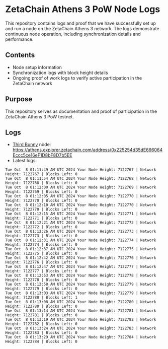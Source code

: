 # ZetaChain Athens 3 PoW Node Logs
This repository contains logs and proof that we have successfully set up and run a node on the ZetaChain Athens 3 network. The logs demonstrate continuous node operation, including synchronization details and performance.

## Contents
- Node setup information
- Synchronization logs with block height details
- Ongoing proof of work logs to verify active participation in the ZetaChain network

## Purpose
This repository serves as documentation and proof of participation in the ZetaChain Athens 3 PoW testnet.

## Logs

- [Third Bunny](https://thirdbunny.xyz/) node: https://athens.explorer.zetachain.com/address/0x225254d35dE666064Eccc5ce16eF1D8bF8D7b5EE
- Latest logs:
```
Tue Oct  8 01:11:49 AM UTC 2024 Your Node Height: 7122767 | Network Height: 7122767 | Blocks Left: 0
Tue Oct  8 01:11:54 AM UTC 2024 Your Node Height: 7122768 | Network Height: 7122768 | Blocks Left: 0
Tue Oct  8 01:12:00 AM UTC 2024 Your Node Height: 7122769 | Network Height: 7122769 | Blocks Left: 0
Tue Oct  8 01:12:05 AM UTC 2024 Your Node Height: 7122770 | Network Height: 7122770 | Blocks Left: 0
Tue Oct  8 01:12:10 AM UTC 2024 Your Node Height: 7122770 | Network Height: 7122770 | Blocks Left: 0
Tue Oct  8 01:12:15 AM UTC 2024 Your Node Height: 7122771 | Network Height: 7122771 | Blocks Left: 0
Tue Oct  8 01:12:21 AM UTC 2024 Your Node Height: 7122772 | Network Height: 7122772 | Blocks Left: 0
Tue Oct  8 01:12:26 AM UTC 2024 Your Node Height: 7122773 | Network Height: 7122773 | Blocks Left: 0
Tue Oct  8 01:12:31 AM UTC 2024 Your Node Height: 7122774 | Network Height: 7122774 | Blocks Left: 0
Tue Oct  8 01:12:37 AM UTC 2024 Your Node Height: 7122775 | Network Height: 7122775 | Blocks Left: 0
Tue Oct  8 01:12:42 AM UTC 2024 Your Node Height: 7122776 | Network Height: 7122776 | Blocks Left: 0
Tue Oct  8 01:12:47 AM UTC 2024 Your Node Height: 7122777 | Network Height: 7122777 | Blocks Left: 0
Tue Oct  8 01:12:53 AM UTC 2024 Your Node Height: 7122778 | Network Height: 7122778 | Blocks Left: 0
Tue Oct  8 01:12:58 AM UTC 2024 Your Node Height: 7122779 | Network Height: 7122779 | Blocks Left: 0
Tue Oct  8 01:13:03 AM UTC 2024 Your Node Height: 7122779 | Network Height: 7122780 | Blocks Left: 1
Tue Oct  8 01:13:08 AM UTC 2024 Your Node Height: 7122780 | Network Height: 7122780 | Blocks Left: 0
Tue Oct  8 01:13:14 AM UTC 2024 Your Node Height: 7122781 | Network Height: 7122781 | Blocks Left: 0
Tue Oct  8 01:13:19 AM UTC 2024 Your Node Height: 7122782 | Network Height: 7122782 | Blocks Left: 0
Tue Oct  8 01:13:24 AM UTC 2024 Your Node Height: 7122783 | Network Height: 7122783 | Blocks Left: 0
Tue Oct  8 01:13:29 AM UTC 2024 Your Node Height: 7122784 | Network Height: 7122784 | Blocks Left: 0
```
